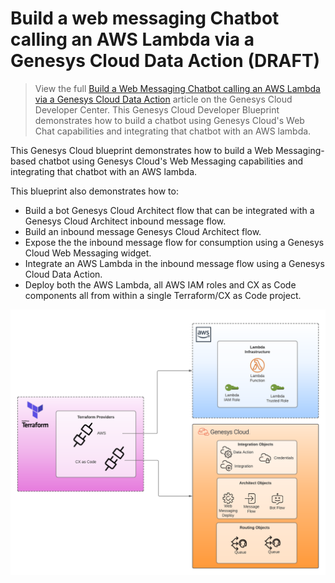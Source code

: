 # Build a web messaging Chatbot calling an AWS Lambda via a Genesys Cloud Data Action (DRAFT)

> View the full [Build a Web Messaging Chatbot calling an AWS Lambda via a Genesys Cloud Data Action](https://developer.mypurecloud.com/blueprints/) article on the Genesys Cloud Developer Center. This Genesys Cloud Developer Blueprint demonstrates how to build a chatbot using Genesys Cloud's Web Chat capabilities and integrating that chatbot with an AWS lambda. 

This Genesys Cloud blueprint demonstrates how to build a Web Messaging-based chatbot using Genesys Cloud's Web Messaging capabilities and integrating that chatbot with an AWS lambda. 

This blueprint also demonstrates how to:

* Build a bot Genesys Cloud Architect flow that can be integrated with a Genesys Cloud Architect inbound message flow.
* Build an inbound message Genesys Cloud Architect flow. 
* Expose the the inbound message flow for consumption using a Genesys Cloud Web Messaging widget.
* Integrate an AWS Lambda in the inbound message flow using a Genesys Cloud Data Action.
* Deploy both the AWS Lambda, all AWS IAM roles and CX as Code components all from within a single Terraform/CX as Code project.


![Build a Web Messaging Chatbot calling an AWS Lambda via a Genesys Cloud Data Action](blueprint/images/overview.png "Build a Web Messaging Chatbot calling an AWS Lambda via a Genesys Cloud Data Action")
